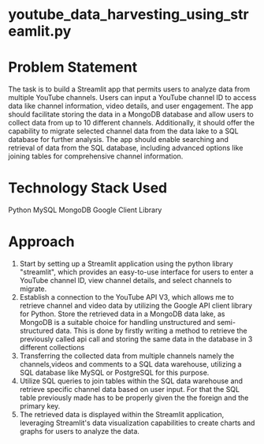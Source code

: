 # youtube_data_harvesting_using_streamlit.py

# Problem Statement
The task is to build a Streamlit app that permits users to analyze data from multiple YouTube channels. Users can input a YouTube channel ID to access data like channel information, video details, and user engagement. The app should facilitate storing the data in a MongoDB database and allow users to collect data from up to 10 different channels. Additionally, it should offer the capability to migrate selected channel data from the data lake to a SQL database for further analysis. The app should enable searching and retrieval of data from the SQL database, including advanced options like joining tables for comprehensive channel information.

# Technology Stack Used
Python
MySQL
MongoDB
Google Client Library

# Approach
 1. Start by setting up a Streamlit application using the python library "streamlit", which provides an easy-to-use interface for users to enter a YouTube channel ID, view channel details, and select channels to migrate.
 2. Establish a connection to the YouTube API V3, which allows me to retrieve channel and video data by utilizing the Google API client library for Python.
Store the retrieved data in a MongoDB data lake, as MongoDB is a suitable choice for handling unstructured and semi-structured data. This is done by firstly writing a method to retrieve the previously called api call and storing the same data in the database in 3 different collections
 3. Transferring the collected data from multiple channels namely the channels,videos and comments to a SQL data warehouse, utilizing a SQL database like MySQL or PostgreSQL for this purpose.
 4. Utilize SQL queries to join tables within the SQL data warehouse and retrieve specific channel data based on user input. For that the SQL table previously made has to be properly given the the foreign and the primary key.
 5. The retrieved data is displayed within the Streamlit application, leveraging Streamlit's data visualization capabilities to create charts and graphs for users to analyze the data.
